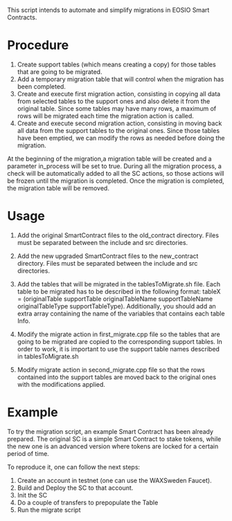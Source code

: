 This script intends to automate and simplify migrations in EOSIO Smart Contracts.

Procedure
========================

1.  Create support tables (which means creating a copy) for those tables that are going to be migrated.
2.  Add a temporary migration table that will control when the migration has been completed.
3.  Create and execute first migration action, consisting in copying all data from selected tables to the support ones and also delete it from the original table. Since some tables may have many rows, a maximum of rows will be migrated each time the migration action is called. 
4.  Create and execute second migration action, consisting in moving back all data from the support tables to the original ones. Since those tables have been emptied, we can modify the rows as needed before doing the migration.

At the beginning of the migration,a migration table will be created and a parameter in_process will be set to true. During all the migration process, a check will be automatically added to all the SC actions, so those actions will be frozen until the migration is completed.  Once the migration is completed, the migration table will be removed.

Usage
======================== 

1. Add the original SmartContract files to the old_contract directory. Files must be separated between the include and src directories.

2. Add the new upgraded SmartContract files to the new_contract directory. Files must be separated between the include and src directories.

3. Add the tables that will be migrated in the tablesToMigrate.sh file. Each table to be migrated has to be described in the following format: tableX = (originalTable supportTable originalTableName supportTableName originalTableType supportTableType). Additionally, you should add an extra array containing the name of the variables that contains each table Info.

4. Modify the migrate action in first_migrate.cpp file so the tables that are going to be migrated are copied to the corresponding support tables. In order to work, it is important to use the support table names described in tablesToMigrate.sh

5. Modify migrate action in second_migrate.cpp file so that the rows contained into the support tables are moved back to the original ones with the modifications applied.


Example 
=========================

To try the migration script, an example Smart Contract has been already prepared. The original SC is a simple Smart Contract to stake tokens, while the new one is an advanced version where tokens are locked for a certain period of time.

To reproduce it, one can follow the next steps:

1. Create an account in testnet (one can use the WAXSweden Faucet). 
2. Build and Deploy the SC to that account.
3. Init the SC
4. Do a couple of transfers to prepopulate the Table
5. Run the migrate script